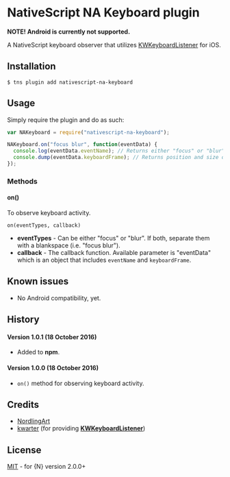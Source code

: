 # NativeScript NA Keyboard plugin

**NOTE! Android is currently not supported.**

A NativeScript keyboard observer that utilizes [KWKeyboardListener](https://github.com/kwarter/KWKeyboardListener) for iOS.

## Installation

`$ tns plugin add nativescript-na-keyboard`

## Usage

Simply require the plugin and do as such:

```js
var NAKeyboard = require("nativescript-na-keyboard");

NAKeyboard.on("focus blur", function(eventData) {
  console.log(eventData.eventName); // Returns either "focus" or "blur".
  console.dump(eventData.keyboardFrame); // Returns position and size of the keyboard.
});
```

### Methods

#### on()

To observe keyboard activity.

`on(eventTypes, callback)`

- **eventTypes** - Can be either "focus" or "blur". If both, separate them with a blankspace (i.e. "focus blur").
- **callback** - The callback function. Available parameter is "eventData" which is an object that includes `eventName` and `keyboardFrame`.

## Known issues

- No Android compatibility, yet.

## History

#### Version 1.0.1 (18 October 2016)

- Added to **npm**.

#### Version 1.0.0 (18 October 2016)

- `on()` method for observing keyboard activity.

## Credits

- [NordlingArt](https://github.com/NordlingArt)
- [kwarter](https://github.com/kwarter/) (for providing **[KWKeyboardListener](https://github.com/kwarter/KWKeyboardListener)**)

## License

[MIT](/LICENSE) - for {N} version 2.0.0+